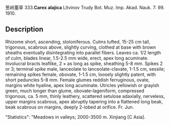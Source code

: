 葱岭薹草
333.**Carex alajica** Litvinov Trudy Bot. Muz. Imp. Akad. Nauk. 7: 99. 1910.

## Description
Rhizome short, ascending, stoloniferous. Culms tufted, 15-25 cm tall, trigonous, scabrous above, slightly curving, clothed at base with brown sheaths eventually disintegrating into parallel fibers. Leaves ca. 1/2 length of culm, blades linear, 1.5-2.5 mm wide, erect, apex long acuminate. Involucral bracts leaflike, 2 × as long as spike, sheathing 5-8 mm. Spikes 2 or 3; terminal spike male, lanceolate to lanceolate-clavate, 1-1.5 cm, sessile; remaining spikes female, obovate, 1-1.5 cm, loosely slightly patent, with short peduncles 5-8 mm. Female glumes reddish ferruginous, ovate, margins white hyaline, apex long acuminate. Utricles yellowish or grayish green, much longer than glume, obovate-lageniform, compressed trigonous, ca. 5 mm, thinly leathery, scattered setulose adaxially, nerveless, upper margins scabrous, apex abruptly tapering into a flattened long beak, beak scabrous on margins, deeply 2-lobed at orifice. Fr. Jun.

  "Statistics": "Meadows in valleys; 2000-3500 m. Xinjiang [C Asia].

